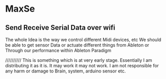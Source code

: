 # MaxSe
## Send Receive Serial Data over wifi  

The whole Idea is the way we control different Midi devices, etc We should be able to get sensor Data or actuate different things from Ableton or Through our performance within Ableton Paradigm



//////////
This is something which is at very early stage. Essentially I am distributing it as it is. It may work it may not work. I am not responsible for any harm or damage to Brain, system, arduino sensor etc.
